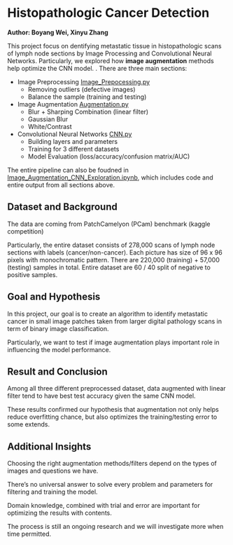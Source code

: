 # Histopathologic Cancer Detection

**Author: Boyang Wei, Xinyu Zhang**

This project focus on dentifying metastatic tissue in histopathologic scans of lymph node sections by Image Processing and Convolutional Neural Networks. Particularly, we explored how **image augmentation** methods help optimize the CNN model. 
. 
There are three main sections:

* Image Preprocessing [Image_Prepocessing.py](Image_Prepocessing.py)
	* Removing outliers (defective images)
	* Balance the sample (training and testing)
* Image Augmentation [Augmentation.py](Augmentation.py)
	* Blur + Sharping Combination (linear filter)
	* Gaussian Blur 
	* White/Contrast
* Convolutional Neural Networks [CNN.py](CNN.py)
	* Building layers and parameters
	* Training for 3 different datasets 
	* Model Evaluation (loss/accuracy/confusion matrix/AUC)

The entire pipeline can also be foudned in [Image_Augmentation_CNN_Exploration.ipynb](Image_Augmentation_CNN_Exploration.ipynb), which includes code and entire output from all sections above.

## Dataset and Background

The data are coming from PatchCamelyon (PCam) benchmark (kaggle competition)

Particularly, the entire dataset consists of 278,000 scans of lymph node sections with labels (cancer/non-cancer).
Each picture has size of 96 x 96 pixels with monochromatic pattern. There are 220,000 (training) + 57,000 (testing) samples in total.
Entire dataset are 60 / 40 split of negative to positive samples.


## Goal and Hypothesis

In this project, our goal is to create an algorithm to identify metastatic cancer in small image patches taken from larger digital 
pathology scans in term of binary image classification.

Particularly, we want to test if image augmentation plays important role in influencing the model performance.

## Result and Conclusion

Among all three different preprocessed dataset,  data augmented with linear filter tend to have best test accuracy given the same CNN model.

These results confirmed our hypothesis that augmentation not only helps reduce overfitting chance, but also optimizes the training/testing error to some extends. 

## Additional Insights

Choosing the right augmentation methods/filters depend on the types of images and questions we have. 

There’s no universal answer to solve every problem and parameters for filtering and training the model. 

Domain knowledge, combined with trial and error are important for optimizing the results with contents. 

The process is still an ongoing research and we will investigate more when time permitted.





